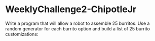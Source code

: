 # WeeklyChallenge2-ChipotleJr
Write a program that will allow a robot to assemble 25 burritos. 
Use a random generator for each burrito option and build a list of 25 burrito customizations:

